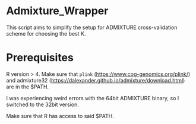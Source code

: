# Admixture_Wrapper

This script aims to simplify the setup for ADMIXTURE cross-validation scheme
for choosing the best K.

# Prerequisites

R version > 4.
Make sure that `plink` (https://www.cog-genomics.org/plink/) and admixture32 (https://dalexander.github.io/admixture/download.html) are in the $PATH. 

I was experiencing weird errors with the 64bit ADMIXTURE binary, so I switched to the 32bit version.

Make sure that R has access to said $PATH.
